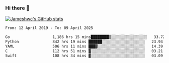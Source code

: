### Hi there 👋

[![Jameshwc's GitHub stats](https://github-readme-stats.vercel.app/api?username=jameshwc)](https://github.com/anuraghazra/github-readme-stats)

<!--START_SECTION:waka-->

```txt
From: 12 April 2019 - To: 09 April 2025

Go                   1,186 hrs 15 mins████████▒░░░░░░░░░░░░░░░░   33.72 %
Python               842 hrs 19 mins ██████░░░░░░░░░░░░░░░░░░░   23.94 %
YAML                 506 hrs 11 mins ███▓░░░░░░░░░░░░░░░░░░░░░   14.39 %
C                    112 hrs 51 mins ▓░░░░░░░░░░░░░░░░░░░░░░░░   03.21 %
Swift                108 hrs 34 mins ▓░░░░░░░░░░░░░░░░░░░░░░░░   03.09 %
```

<!--END_SECTION:waka-->